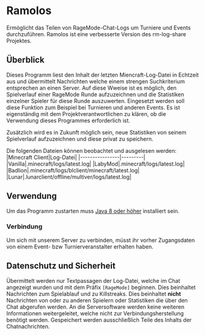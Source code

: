 # Ramolos
Ermöglicht das Teilen von RageMode-Chat-Logs um Turniere und Events durchzuführen. Ramolos ist eine verbesserte Version des rm-log-share Projektes.

## Überblick

Dieses Programm liest den Inhalt der letzten Miencraft-Log-Datei in Echtzeit aus und übermittelt Nachrichten welche einem strengen Suchkriterium entsprechen an einen Server.
Auf diese Wweise ist es möglich, den Spielverlauf einer RageMode Runde aufzuzeichnen und die Statistiken einzelner Spieler für diese Runde auszuwerten.
Eingesetzt werden soll diese Funktion zum Beispiel bei Turnieren und anderen Events.
Es ist eigenständig mit dem Projektverantwortlichen zu klären, ob die Verwendung dieses Programmes erforderlich ist.

Zusätzlich wird es in Zukunft möglich sein, neue Statistiken von seinem Spielverlauf aufzuzeichnen und diese privat zu speichern.

Die folgenden Dateien können beobachtet und ausgelesen werden:
|Minecraft Client|Log-Datei|
|----------------|---------|
|Vanilla|.minecraft/logs/latest.log|
|LabyMod|.minecraft/logs/latest.log|
|Badlion|.minecraft/logs/blclient/minecraft/latest.log|
|Lunar|.lunarclient/offline/multiver/logs/latest.log|

## Verwendung

Um das Programm zustarten muss [Java 8 oder höher](https://www.java.com/de/download/manual.jsp) installiert sein.


### Verbindung

Um sich mit unserem Server zu verbinden, müsst ihr vorher Zugangsdaten von einem Event- bzw Turnierveranstalter erhalten haben.

## Datenschutz und Sicherheit

Übermittelt werden nur Textpassagen der Log-Datei, welche im Chat angezeigt wurden und mit dem Präfix `[RageMode]` beginnen. Dies beinhaltet Nachrichten zum Spielablauf und zu Killstreaks.
Dies beinhaltet **nicht** Nachrichten von oder zu anderen Spielern oder Statistiken die über den Chat abgerufen werden. 
An die Serversoftware werden keine weiteren Informationen weitergeleitet, welche nicht zur Verbindungsherstellung benötigt werden.
Gespeichert werden ausschließlich Teile des Inhalts der Chatnachrichten.
